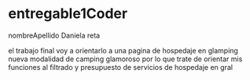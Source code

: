 # entregable1Coder
nombreApellido Daniela reta 

el trabajo final voy a orientarlo a una pagina de hospedaje en glamping nueva modalidad de camping glamoroso por lo que trate de orientar mis funciones al filtrado y presupuesto de servicios de hospedaje en gral